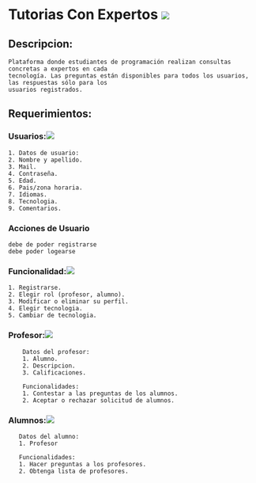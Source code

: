 # Tutorias Con Expertos <img src="https://img.icons8.com/ios-filled/50/fa314a/training.png"/>

## Descripcion:

    Plataforma donde estudiantes de programación realizan consultas concretas a expertos en cada
    tecnología. Las preguntas están disponibles para todos los usuarios, las respuestas sólo para los
    usuarios registrados.

## Requerimientos:


### Usuarios:<img src="https://img.icons8.com/ios-glyphs/30/4a90e2/user--v1.png"/>

    1. Datos de usuario:
    2. Nombre y apellido.
    3. Mail.
    4. Contraseña.
    5. Edad.
    6. Pais/zona horaria.
    7. Idiomas.
    8. Tecnologia.
    9. Comentarios.

### Acciones de Usuario

    debe de poder registrarse
    debe poder logearse

### Funcionalidad:<img src="https://img.icons8.com/ios-glyphs/30/4a90e2/mechanistic-analysis.png"/>

    1. Registrarse.
    2. Elegir rol (profesor, alumno).
    3. Modificar o eliminar su perfil.
    4. Elegir tecnologia.
    5. Cambiar de tecnologia.

### Profesor:<img src="https://img.icons8.com/ios-glyphs/30/4a90e2/tuition--v1.png"/>

        Datos del profesor:
        1. Alumno.
        2. Descripcion.
        3. Calificaciones.

        Funcionalidades:
        1. Contestar a las preguntas de los alumnos.
        2. Aceptar o rechazar solicitud de alumnos.

### Alumnos:<img src="https://img.icons8.com/ios-glyphs/30/4a90e2/learning.png"/>

       Datos del alumno:
       1. Profesor

       Funcionalidades:
       1. Hacer preguntas a los profesores.
       2. Obtenga lista de profesores.
